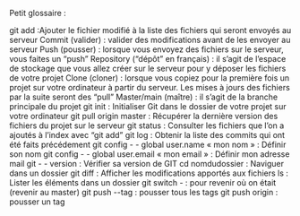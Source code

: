 Petit glossaire :

git add :Ajouter le fichier modifié à la liste des fichiers qui seront envoyés au serveur
Commit (valider) : valider des modifications avant de les envoyer au serveur
Push (pousser) : lorsque vous envoyez des fichiers sur le serveur, vous faites un “push”
Repository (“dépôt” en français) : il s’agit de l’espace de stockage que vous allez créer sur le serveur pour y déposer les fichiers de votre projet
Clone (cloner) : lorsque vous copiez pour la première fois un projet sur votre ordinateur à partir du serveur. Les mises à jours des fichiers par la suite seront des “pull”
Master/main (maître) : il s’agit de la branche principale du projet
git init : Initialiser Git dans le dossier de votre projet sur votre ordinateur
git pull origin master : Récupérer la dernière version des fichiers du projet sur le serveur
git status : Consulter les fichiers que l’on a ajoutés à l’index avec “git add”
git log : Obtenir la liste des commits qui ont été faits précédement 
git config - - global user.name « mon nom » : Définir son nom
git config - - global user.email « mon email » : Définir mon adresse mail
git - - version : Vérifier sa version de GIT
cd nomdudossier : Naviguer dans un dossier
git diff : Afficher les modifications apportés aux fichiers
ls : Lister les éléments dans un dossier
git switch - : pour revenir où on était (revenir au master)
git push --tag : pousser tous les tags
git push origin <nom du tag> : pousser un tag